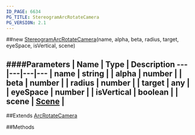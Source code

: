 ```yaml
---
ID_PAGE: 6634
PG_TITLE: StereogramArcRotateCamera
PG_VERSION: 2.1
---
```

##new [StereogramArcRotateCamera](page.php?p=6634)(name, alpha, beta, radius, target, eyeSpace, isVertical, scene)

####Parameters
 | Name | Type | Description
---|---|---|---
 | name | string | 
 | alpha | number | 
 | beta | number | 
 | radius | number | 
 | target | any | 
 | eyeSpace | number | 
 | isVertical | boolean | 
 | scene | [Scene](page.php?p=6662) | 
---

##Extends [ArcRotateCamera](page.php?p=6632)


##Methods
